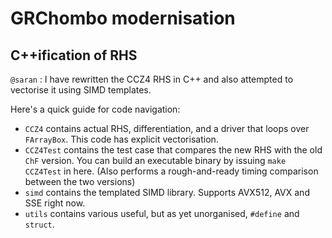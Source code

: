 # GRChombo modernisation
## C++ification of RHS
`@saran` : I have rewritten the CCZ4 RHS in C++ and also attempted to vectorise it using SIMD templates.

Here's a quick guide for code navigation:
- `CCZ4` contains actual RHS, differentiation, and a driver that loops over `FArrayBox`. This code has explicit vectorisation.
- `CCZ4Test` contains the test case that compares the new RHS with the old `ChF` version. You can build an executable binary by issuing `make CCZ4Test` in here. (Also performs a rough-and-ready timing comparison between the two versions)
- `simd` contains the templated SIMD library. Supports AVX512, AVX and SSE right now.
- `utils` contains various useful, but as yet unorganised, `#define` and `struct`.
